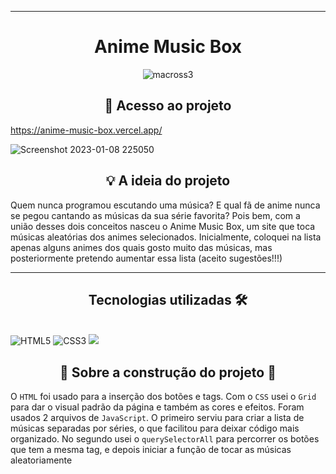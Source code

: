 <hr>
<h1 align="center">Anime Music Box</h1>

<div align="center">
  
![macross3](https://user-images.githubusercontent.com/115950745/210158763-95bbab18-177f-4e14-9043-9e9dfe0f6ef0.png)
  
</div>

## <h2 align="center"> 🔗 Acesso ao projeto </h2>

https://anime-music-box.vercel.app/

![Screenshot 2023-01-08 225050](https://user-images.githubusercontent.com/115950745/211230098-ae3942e8-f2a0-4a12-95e4-f8991882d2cf.png)

<h2 align="center">💡 A ideia do projeto</h2>
Quem nunca programou escutando uma música? E qual fã de anime nunca se pegou cantando as músicas da sua série favorita? Pois bem, com a união desses dois conceitos nasceu o Anime Music Box, um site que toca músicas aleatórias dos animes selecionados. Inicialmente, coloquei na lista apenas alguns animes dos quais gosto muito das músicas, mas posteriormente pretendo aumentar essa lista (aceito sugestões!!!)

<hr>
<h2 align="center">Tecnologias utilizadas 🛠</h2><br>
<img src="https://img.shields.io/badge/HTML5-E34F26?style=for-the-badge&logo=html5&logoColor=white" alt="HTML5" data-canonical-src="https://img.shields.io/badge/html5-%23E34F26.svg?style=for-the-badge&amp;logo=html5&amp;logoColor=white" style="max-width: 100%;">
<img src="https://img.shields.io/badge/CSS3-1572B6?style=for-the-badge&logo=css3&logoColor=white" alt="CSS3" data-canonical-src="https://img.shields.io/badge/css3-%231572B6.svg?style=for-the-badge&amp;logo=css3&amp;logoColor=white" style="max-width: 100%;">
<img src="https://img.shields.io/badge/JavaScript-323330?style=for-the-badge&logo=javascript&logoColor=F7DF1E" >


## <h2 align="center"> 🔨 Sobre a construção do projeto 🚧 </h2>
O `HTML`
foi usado para a inserção dos botões e tags. Com o `CSS` usei o `Grid` para dar o visual padrão da página e também as cores e efeitos. Foram usados 2 arquivos de `JavaScript`. O primeiro serviu para criar a lista de músicas separadas por séries, o que facilitou para deixar código mais organizado. No segundo usei o `querySelectorAll` para percorrer os botões que tem a mesma tag, e depois iniciar a função de tocar as músicas aleatoriamente 










